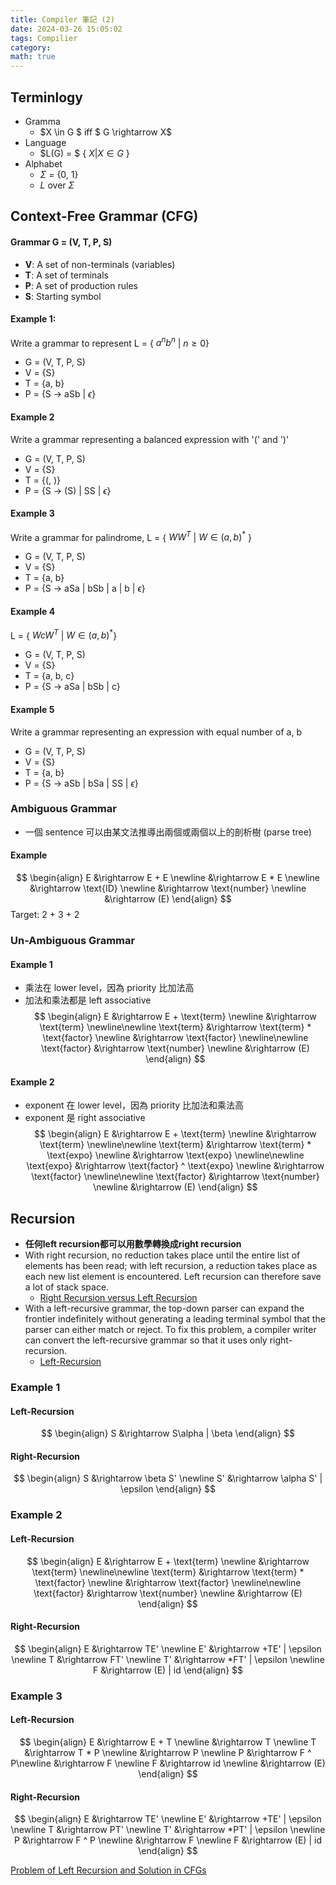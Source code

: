 ```yaml
---
title: Compiler 筆記 (2)
date: 2024-03-26 15:05:02
tags: Compilier
category: 
math: true
---
```


## Terminlogy
- Gramma
  - $X \in G $ iff $ G \rightarrow X$
- Language
  - $L(G) = $ { $X | X \in G$ }
- Alphabet
  - $\Sigma$ = {0, 1}
  - $L$ over $\Sigma$

## Context-Free Grammar (CFG)
#### Grammar G = (V, T, P, S)
- **V**: A set of non-terminals (variables)
- **T**: A set of terminals
- **P**: A set of production rules
- **S**: Starting symbol

#### Example 1:
Write a grammar to represent L = { $a^{n}b^{n}$ | $n\ge0$}
- G = (V, T, P, S)
- V = {S}
- T = {a, b}
- P = {S $\rightarrow$ aSb | $\epsilon$}

#### Example 2
Write a grammar representing a balanced expression with '(' and ')'
- G = (V, T, P, S)
- V = {S}
- T = {(, )}
- P = {S $\rightarrow$ (S) | SS | $\epsilon$}

#### Example 3
Write a grammar for palindrome, L = { $W W^{T}$ | $W \in (a, b)^{*}$ }
- G = (V, T, P, S)
- V = {S}
- T = {a, b}
- P = {S $\rightarrow$ aSa | bSb | a | b | $\epsilon$}

#### Example 4
L = { $WcW^T$ | $W \in (a, b)^{*}$}
- G = (V, T, P, S)
- V = {S}
- T = {a, b, c}
- P = {S $\rightarrow$ aSa | bSb | c}

#### Example 5
Write a grammar representing an expression with equal number of a, b
- G = (V, T, P, S)
- V = {S}
- T = {a, b}
- P = {S $\rightarrow$ aSb | bSa | SS | $\epsilon$}


### Ambiguous Grammar
- 一個 sentence 可以由某文法推導出兩個或兩個以上的剖析樹 (parse tree)

#### Example
$$
  \begin{align}
    E &\rightarrow E + E \newline
    &\rightarrow E * E \newline
    &\rightarrow \text{ID} \newline
    &\rightarrow \text{number} \newline
    &\rightarrow (E)
  \end{align} 
$$
  Target: 2 + 3 + 2

### Un-Ambiguous Grammar

#### Example 1
- 乘法在 lower level，因為 priority 比加法高
- 加法和乘法都是 left associative
$$
  \begin{align}
    E &\rightarrow E + \text{term} \newline 
    &\rightarrow \text{term} \newline\newline
    \text{term} &\rightarrow \text{term} * \text{factor} \newline 
    &\rightarrow \text{factor} \newline\newline
    \text{factor} &\rightarrow \text{number} \newline
    &\rightarrow (E)
  \end{align} 
$$

#### Example 2
- exponent 在 lower level，因為 priority 比加法和乘法高
- exponent 是 right associative
$$
  \begin{align}
    E &\rightarrow E + \text{term} \newline 
    &\rightarrow \text{term} \newline\newline
    \text{term} &\rightarrow \text{term} * \text{expo} \newline 
    &\rightarrow \text{expo} \newline\newline
    \text{expo} &\rightarrow \text{factor} ^ \text{expo} \newline 
    &\rightarrow \text{factor} \newline\newline
    \text{factor} &\rightarrow \text{number} \newline
    &\rightarrow (E)
  \end{align} 
$$


## Recursion
- **任何left recursion都可以用數學轉換成right recursion**
- With right recursion, no reduction takes place until the entire list of elements has been read; with left recursion, a reduction takes place as each new list element is encountered. Left recursion can therefore save a lot of stack space.
  - [Right Recursion versus Left Recursion](https://www.ibm.com/docs/en/zvm/7.2?topic=topics-right-recursion-versus-left-recursion)
- With a left-recursive grammar, the top-down parser can expand the frontier indefinitely without generating a leading terminal symbol that the parser can either match or reject. To fix this problem, a compiler writer can convert the left-recursive grammar so that it uses only right-recursion.
  - [Left-Recursion](https://www.sciencedirect.com/topics/computer-science/left-recursion)

### Example 1
#### Left-Recursion
$$
  \begin{align}
    S &\rightarrow S\alpha | \beta
  \end{align} 
$$

#### Right-Recursion
$$
  \begin{align}
    S &\rightarrow \beta S' \newline
    S' &\rightarrow \alpha S' | \epsilon
  \end{align} 
$$


### Example 2
#### Left-Recursion
$$
  \begin{align}
    E &\rightarrow E + \text{term} \newline 
    &\rightarrow \text{term} \newline\newline
    \text{term} &\rightarrow \text{term} * \text{factor} \newline 
    &\rightarrow \text{factor} \newline\newline
    \text{factor} &\rightarrow \text{number} \newline
    &\rightarrow (E)
  \end{align} 
$$

#### Right-Recursion
$$
  \begin{align}
    E &\rightarrow TE' \newline 
    E' &\rightarrow +TE' | \epsilon \newline
    T &\rightarrow FT' \newline
    T' &\rightarrow *FT' | \epsilon \newline
    F &\rightarrow (E) | id
  \end{align} 
$$

### Example 3
#### Left-Recursion
$$
  \begin{align}
    E &\rightarrow E + T \newline 
    &\rightarrow T \newline
    T &\rightarrow T * P \newline 
    &\rightarrow P \newline
    P &\rightarrow F ^ P\newline
    &\rightarrow F \newline
    F &\rightarrow id \newline
    &\rightarrow (E)
  \end{align} 
$$

#### Right-Recursion
$$
  \begin{align}
    E &\rightarrow TE' \newline 
    E' &\rightarrow +TE' | \epsilon \newline
    T &\rightarrow PT' \newline
    T' &\rightarrow *PT' | \epsilon \newline
    P &\rightarrow F ^ P \newline
    &\rightarrow F \newline
    F &\rightarrow (E) | id 
  \end{align} 
$$

[Problem of Left Recursion and Solution in CFGs](https://www.youtube.com/watch?v=IO5ie7GbJGI)


